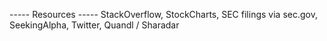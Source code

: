 ----- Resources -----
StackOverflow,
StockCharts,
SEC filings via sec.gov,
SeekingAlpha,
Twitter,
Quandl / Sharadar
